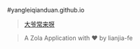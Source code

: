 #yangleiqianduan.github.io

>[大爷常来呀](https://yangleiqianduan.github.io/#/)

> A Zola Application
> with ♥︎ by lianjia-fe